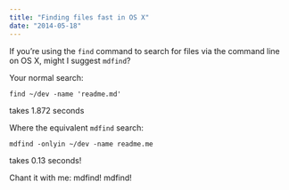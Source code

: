 ```yaml
---
title: "Finding files fast in OS X"
date: "2014-05-18"
---
```


If you’re using the `find` command to search for files via the command line on OS X, might I suggest `mdfind`?

Your normal search:

`find ~/dev -name 'readme.md'`

takes 1.872 seconds

Where the equivalent `mdfind` search:

`mdfind -onlyin ~/dev -name readme.me`

takes 0.13 seconds!

Chant it with me: mdfind! mdfind!
